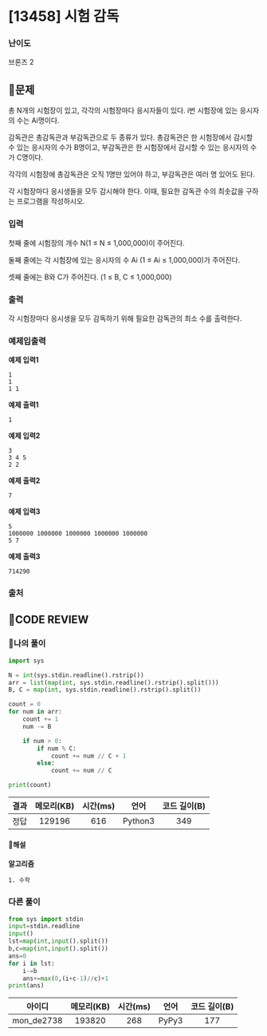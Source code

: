 # [13458] 시험 감독

### **난이도**
브론즈 2
## **📝문제**
총 N개의 시험장이 있고, 각각의 시험장마다 응시자들이 있다. i번 시험장에 있는 응시자의 수는 Ai명이다.

감독관은 총감독관과 부감독관으로 두 종류가 있다. 총감독관은 한 시험장에서 감시할 수 있는 응시자의 수가 B명이고, 부감독관은 한 시험장에서 감시할 수 있는 응시자의 수가 C명이다.

각각의 시험장에 총감독관은 오직 1명만 있어야 하고, 부감독관은 여러 명 있어도 된다.

각 시험장마다 응시생들을 모두 감시해야 한다. 이때, 필요한 감독관 수의 최솟값을 구하는 프로그램을 작성하시오.
### **입력**
첫째 줄에 시험장의 개수 N(1 ≤ N ≤ 1,000,000)이 주어진다.

둘째 줄에는 각 시험장에 있는 응시자의 수 Ai (1 ≤ Ai ≤ 1,000,000)가 주어진다.

셋째 줄에는 B와 C가 주어진다. (1 ≤ B, C ≤ 1,000,000)
### **출력**
각 시험장마다 응시생을 모두 감독하기 위해 필요한 감독관의 최소 수를 출력한다.
### **예제입출력**

**예제 입력1**

```
1
1
1 1
```

**예제 출력1**

```
1
```

**예제 입력2**

```
3
3 4 5
2 2
```

**예제 출력2**

```
7
```

**예제 입력3**

```
5
1000000 1000000 1000000 1000000 1000000
5 7
```

**예제 출력3**

```
714290
```

### **출처**

## **🧐CODE REVIEW**

### **🧾나의 풀이**

```python
import sys

N = int(sys.stdin.readline().rstrip())
arr = list(map(int, sys.stdin.readline().rstrip().split()))
B, C = map(int, sys.stdin.readline().rstrip().split())

count = 0
for num in arr:
    count += 1
    num -= B

    if num > 0:
        if num % C:
            count += num // C + 1
        else:
            count += num // C

print(count)
```

결과	| 메모리(KB) |	시간(ms) |	언어 |	코드 길이(B)
:----:|:-----:|:-----:|:-----:|:--------:
정답|129196|616|Python3|349
#### **📝해설**

**알고리즘**
```
1. 수학
```

### **다른 풀이**

```python
from sys import stdin
input=stdin.readline
input()
lst=map(int,input().split())
b,c=map(int,input().split())
ans=0
for i in lst:
    i-=b
    ans+=max(0,(i+c-1)//c)+1
print(ans)
```

아이디 | 메모리(KB) |	시간(ms) |	언어 |	코드 길이(B) 
:-----:|:-----:|:-----:|:----:|:--------:
mon_de2738|193820|268|PyPy3|177
